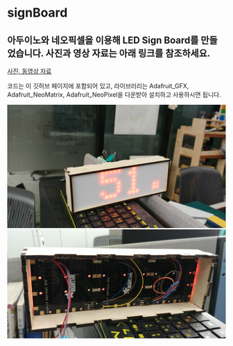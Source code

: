 # signBoard

## 아두이노와 네오픽셀을 이용해 LED Sign Board를 만들었습니다. 사진과 영상 자료는 아래 링크를 참조하세요.  
[사진, 동영상 자료](https://photos.app.goo.gl/miEoU6i2XX4bVTTk7)  

코드는 이 깃허브 페이지에 포함되어 있고, 라이브러리는 Adafruit_GFX, Adafruit_NeoMatrix, Adafruit_NeoPixel을 다운받아 설치하고 사용하시면 됩니다.  

![](https://github.com/mtinet/signBoard/blob/master/20190718_120705.jpg?raw=true)  
![](https://github.com/mtinet/signBoard/blob/master/20190718_120744.jpg?raw=true)  


